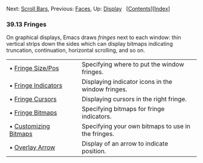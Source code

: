 

Next: [Scroll Bars](Scroll-Bars.html), Previous: [Faces](Faces.html), Up: [Display](Display.html)   \[[Contents](index.html#SEC_Contents "Table of contents")]\[[Index](Index.html "Index")]

### 39.13 Fringes

On graphical displays, Emacs draws *fringes* next to each window: thin vertical strips down the sides which can display bitmaps indicating truncation, continuation, horizontal scrolling, and so on.

|                                                   |    |                                                    |
| :------------------------------------------------ | -- | :------------------------------------------------- |
| • [Fringe Size/Pos](Fringe-Size_002fPos.html)     |    | Specifying where to put the window fringes.        |
| • [Fringe Indicators](Fringe-Indicators.html)     |    | Displaying indicator icons in the window fringes.  |
| • [Fringe Cursors](Fringe-Cursors.html)           |    | Displaying cursors in the right fringe.            |
| • [Fringe Bitmaps](Fringe-Bitmaps.html)           |    | Specifying bitmaps for fringe indicators.          |
| • [Customizing Bitmaps](Customizing-Bitmaps.html) |    | Specifying your own bitmaps to use in the fringes. |
| • [Overlay Arrow](Overlay-Arrow.html)             |    | Display of an arrow to indicate position.          |
